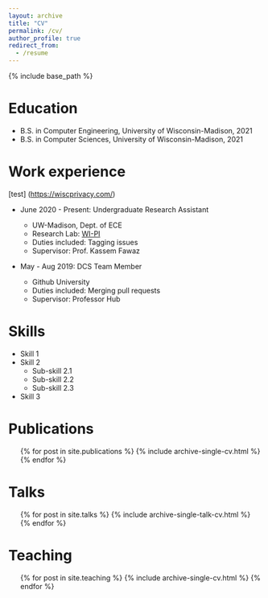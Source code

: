 ```yaml
---
layout: archive
title: "CV"
permalink: /cv/
author_profile: true
redirect_from:
  - /resume
---
```


{% include base_path %}

Education
======
* B.S. in Computer Engineering, University of Wisconsin-Madison, 2021
* B.S. in Computer Sciences, University of Wisconsin-Madison, 2021

Work experience
======
[test] (https://wiscprivacy.com/)
* June 2020 - Present: Undergraduate Research Assistant
  * UW-Madison, Dept. of ECE
  * Research Lab: <a href="www.wiscprivacy.com">WI-PI</a>
  * Duties included: Tagging issues
  * Supervisor: Prof. Kassem Fawaz

* May - Aug 2019: DCS Team Member
  * Github University
  * Duties included: Merging pull requests
  * Supervisor: Professor Hub
  
Skills
======
* Skill 1
* Skill 2
  * Sub-skill 2.1
  * Sub-skill 2.2
  * Sub-skill 2.3
* Skill 3

Publications
======
  <ul>{% for post in site.publications %}
    {% include archive-single-cv.html %}
  {% endfor %}</ul>
  
Talks
======
  <ul>{% for post in site.talks %}
    {% include archive-single-talk-cv.html %}
  {% endfor %}</ul>

Teaching
======
  <ul>{% for post in site.teaching %}
    {% include archive-single-cv.html %}
  {% endfor %}</ul>

[comment]: <> (Service and leadership)

[comment]: <> (======)

[comment]: <> (* Currently signed in to 43 different slack teams)
